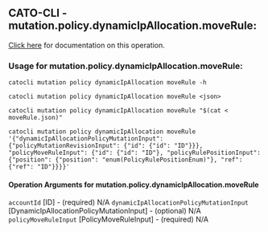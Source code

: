 
## CATO-CLI - mutation.policy.dynamicIpAllocation.moveRule:
[Click here](https://api.catonetworks.com/documentation/#mutation-moveRule) for documentation on this operation.

### Usage for mutation.policy.dynamicIpAllocation.moveRule:

`catocli mutation policy dynamicIpAllocation moveRule -h`

`catocli mutation policy dynamicIpAllocation moveRule <json>`

`catocli mutation policy dynamicIpAllocation moveRule "$(cat < moveRule.json)"`

`catocli mutation policy dynamicIpAllocation moveRule '{"dynamicIpAllocationPolicyMutationInput": {"policyMutationRevisionInput": {"id": {"id": "ID"}}}, "policyMoveRuleInput": {"id": {"id": "ID"}, "policyRulePositionInput": {"position": {"position": "enum(PolicyRulePositionEnum)"}, "ref": {"ref": "ID"}}}}'`

#### Operation Arguments for mutation.policy.dynamicIpAllocation.moveRule ####
`accountId` [ID] - (required) N/A 
`dynamicIpAllocationPolicyMutationInput` [DynamicIpAllocationPolicyMutationInput] - (optional) N/A 
`policyMoveRuleInput` [PolicyMoveRuleInput] - (required) N/A 
